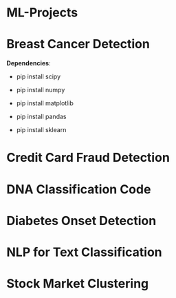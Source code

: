# ML-Projects

# Breast Cancer Detection
**Dependencies**:
- pip install scipy

- pip install numpy

- pip install matplotlib

- pip install pandas

- pip install sklearn

# Credit Card Fraud Detection

# DNA Classification Code

# Diabetes Onset Detection

# NLP for Text Classification

# Stock Market Clustering
